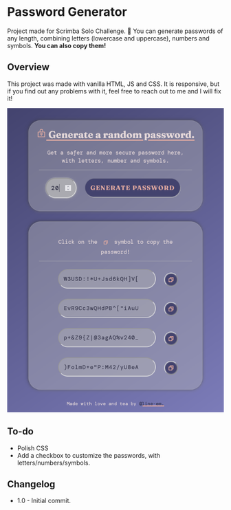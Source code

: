 # Password Generator

Project made for Scrimba Solo Challenge. 🎉
You can generate passwords of any length, combining letters (lowercase and uppercase), numbers and symbols. **You can also copy them!**

## Overview

This project was made with vanilla HTML, JS and CSS. It is responsive, but if you find out any problems with it, feel free to reach out to me and I will fix it!

![Screenshot](./image/screenshot.png)

## To-do

- Polish CSS
- Add a checkbox to customize the passwords, with letters/numbers/symbols.

## Changelog

- 1.0 - Initial commit.
